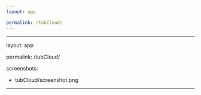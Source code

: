 ```yaml
---
layout: app

permalink: /tubCloud/
---
```

---
layout: app

permalink: /tubCloud/

screenshots:
  - tubCloud/screenshot.png
---
